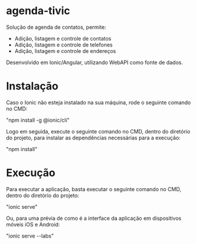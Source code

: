 # agenda-tivic
Solução de agenda de contatos, permite:

  - Adição, listagem e controle de contatos
  - Adição, listagem e controle de telefones
  - Adição, listagem e controle de endereços
  
Desenvolvido em Ionic/Angular, utilizando WebAPI como fonte de dados.

# Instalação

Caso o Ionic não esteja instalado na sua máquina, rode o seguinte comando no CMD:

  "npm install -g @ionic/cli"

Logo em seguida, execute o seguinte comando no CMD, dentro do diretório do projeto, para instalar as dependências necessárias para a execução:

  "npm install" 
  
# Execução
  
Para executar a aplicação, basta executar o seguinte comando no CMD, dentro do diretório do projeto:

  "ionic serve"
  
Ou, para uma prévia de como é a interface da aplicação em dispositivos móveis iOS e Android:

  "ionic serve --labs"
